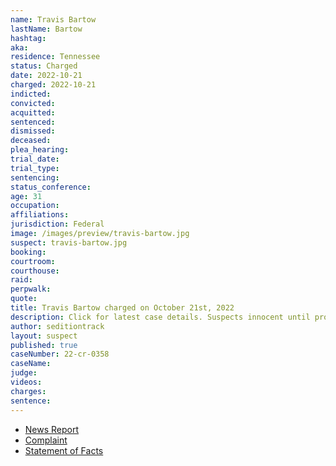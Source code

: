 ```yaml
---
name: Travis Bartow
lastName: Bartow
hashtag:
aka:
residence: Tennessee
status: Charged
date: 2022-10-21
charged: 2022-10-21
indicted:
convicted:
acquitted:
sentenced:
dismissed:
deceased:
plea_hearing:
trial_date:
trial_type:
sentencing:
status_conference:
age: 31
occupation:
affiliations:
jurisdiction: Federal
image: /images/preview/travis-bartow.jpg
suspect: travis-bartow.jpg
booking:
courtroom:
courthouse:
raid:
perpwalk:
quote:
title: Travis Bartow charged on October 21st, 2022
description: Click for latest case details. Suspects innocent until proven guilty.
author: seditiontrack
layout: suspect
published: true
caseNumber: 22-cr-0358
caseName:
judge:
videos:
charges:
sentence:
---
```

- [News Report](https://www.timesunion.com/news/article/Saratoga-County-woman-s-brother-also-charged-in-17541773.php)
- [Complaint](https://www.justice.gov/usao-dc/case-multi-defendant/file/1547931/download)
- [Statement of Facts](https://www.justice.gov/usao-dc/case-multi-defendant/file/1547936/download)
